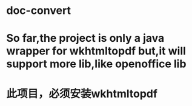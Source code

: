 # doc-convert
So far,the project is only a java wrapper for wkhtmltopdf 
but,it will support more lib,like openoffice lib
================================================================
此项目，必须安装wkhtmltopdf
===================================================================
